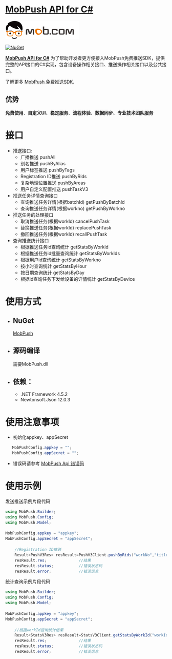  # [MobPush API for C#](http://wiki.mob.com/mobpush-rest-api-接口文档/)

![image](https://github.com/MOBX/MOB-SMS-WEBAPI/blob/master/doc/images/logo.png)

[![NuGet](https://img.shields.io/badge/NuGet-v1.1.4-blue.svg)](https://www.nuget.org/packages/MobPush/)

**[MobPush API for C#](https://www.mob.com/wiki/detailed?wiki=MobPushRestAPIfenlei1333&id=136)** 
为了帮助开发者更方便接入MobPush免费推送SDK，提供完整的API接口的C#实现，包含设备操作相关接口、推送操作相关接口以及公共接口。

了解更多 [MobPush 免费推送SDK.](https://www.mob.com/mobService/mobpush)


## 优势

**免费使用**、**自定义UI**、**稳定服务**、**流程体验**、**数据同步**、**专业技术团队服务**

# 接口
* 推送接口:
	* 广播推送 pushAll
    * 别名推送 pushByAlias
    * 用户标签推送 pushByTags
    * Registration ID推送 pushByRids
    * 复杂地理位置推送 pushByAreas
    * 用户自定义配置推送 pushTaskV3         
* 推送任务详情查询接口
	* 查询推送任务详情(根据batchId) getPushByBatchId
	* 查询推送任务详情(根据workno) getPushByWorkno
* 推送任务的处理接口
    * 取消推送任务(根据workId) cancelPushTask
    * 替换推送任务(根据workId) replacePushTask
    * 撤回推送任务(根据workId) recallPushTask
* 查询推送统计接口
    * 根据推送任务id查询统计 getStatsByWorkId
    * 根据推送任务id批量查询统计 getStatsByWorkIds
    * 根据用户id查询统计 getStatsByWorkno
    * 按小时查询统计 getStatsByHour
    * 按日期查询统计 getStatsByDay
    * 根据id查询任务下发给设备的详情统计 getStatsByDevice
       




# 使用方式

* ## NuGet
    [MobPush](https://www.nuget.org/packages/MobPush/)

* ## 源码编译
    需要MobPush.dll

* ## 依赖：
    * .NET Framework 4.5.2
    * Newtonsoft.Json 12.0.3


 
# 使用注意事项
* 初始化appkey、appSecret
```C#
   MobPushConfig.appkey = "";
   MobPushConfig.appSecret = "";
```

* 错误码请参考 
  [MobPush Api 错误码](https://www.mob.com/wiki/detailed/?wiki=chuowuma111&id=136)



# 使用示例 

发送推送示例片段代码

```C#
using MobPush.Builder;
using MobPush.Config;
using MobPush.Model;

MobPushConfig.appkey = "appkey";
MobPushConfig.appSecret = "appSecret";

    //Registration ID推送
    Result<PushV3Res> resResult=PushV3Client.pushByRids("workNo","title","content","rid");
    resResult.res;              //结果
    resResult.status;           //错误状态码
    resResult.error;            //错误信息 

```

统计查询示例片段代码

```C#
using MobPush.Builder;
using MobPush.Config;
using MobPush.Model;

MobPushConfig.appkey = "appkey";
MobPushConfig.appSecret = "appSecret";

    //根据workId查询统计结果
    Result<StatsV3Res> resResult=StatsV3Client.getStatsByWorkId("workId");
    resResult.res;              //结果
    resResult.status;           //错误状态码
    resResult.error;            //错误信息 

```
